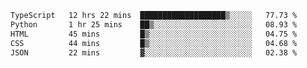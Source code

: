 <!--START_SECTION:waka-->

```txt
TypeScript   12 hrs 22 mins  ███████████████████▒░░░░░   77.73 %
Python       1 hr 25 mins    ██▒░░░░░░░░░░░░░░░░░░░░░░   08.93 %
HTML         45 mins         █▒░░░░░░░░░░░░░░░░░░░░░░░   04.75 %
CSS          44 mins         █▒░░░░░░░░░░░░░░░░░░░░░░░   04.68 %
JSON         22 mins         ▓░░░░░░░░░░░░░░░░░░░░░░░░   02.38 %
```

<!--END_SECTION:waka-->
